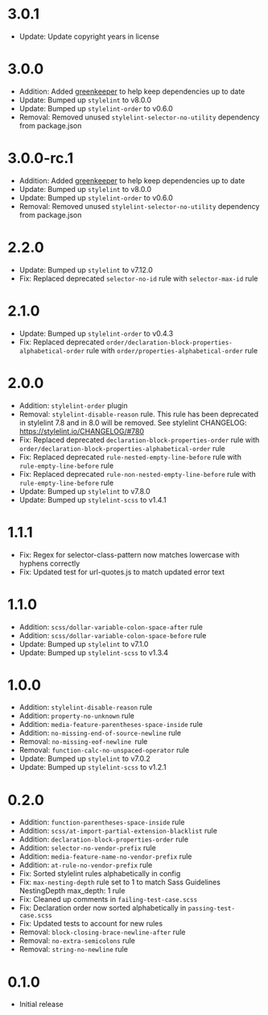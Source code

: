 # 3.0.1
- Update: Update copyright years in license

# 3.0.0
- Addition: Added [greenkeeper](https://greenkeeper.io/) to help keep dependencies up to date
- Update: Bumped up `stylelint` to v8.0.0
- Update: Bumped up `stylelint-order` to v0.6.0
- Removal: Removed unused `stylelint-selector-no-utility` dependency from package.json

# 3.0.0-rc.1
- Addition: Added [greenkeeper](https://greenkeeper.io/) to help keep dependencies up to date
- Update: Bumped up `stylelint` to v8.0.0
- Update: Bumped up `stylelint-order` to v0.6.0
- Removal: Removed unused `stylelint-selector-no-utility` dependency from package.json

# 2.2.0
- Update: Bumped up `stylelint` to v7.12.0
- Fix: Replaced deprecated `selector-no-id` rule with `selector-max-id` rule

# 2.1.0
- Update: Bumped up `stylelint-order` to v0.4.3
- Fix: Replaced deprecated `order/declaration-block-properties-alphabetical-order` rule with `order/properties-alphabetical-order` rule

# 2.0.0
- Addition: `stylelint-order` plugin
- Removal: `stylelint-disable-reason` rule. This rule has been deprecated in stylelint 7.8 and in 8.0 will be removed. See stylelint CHANGELOG: https://stylelint.io/CHANGELOG/#780
- Fix: Replaced deprecated `declaration-block-properties-order` rule with `order/declaration-block-properties-alphabetical-order` rule
- Fix: Replaced deprecated `rule-nested-empty-line-before` rule with `rule-empty-line-before` rule
- Fix: Replaced deprecated `rule-non-nested-empty-line-before` rule with `rule-empty-line-before` rule
- Update: Bumped up `stylelint` to v7.8.0
- Update: Bumped up `stylelint-scss` to v1.4.1

# 1.1.1

- Fix: Regex for selector-class-pattern now matches lowercase with hyphens correctly
- Fix: Updated test for url-quotes.js to match updated error text

# 1.1.0

- Addition: `scss/dollar-variable-colon-space-after` rule
- Addition: `scss/dollar-variable-colon-space-before` rule
- Update: Bumped up `stylelint` to v7.1.0
- Update: Bumped up `stylelint-scss` to v1.3.4

# 1.0.0

- Addition: `stylelint-disable-reason` rule
- Addition: `property-no-unknown` rule
- Addition: `media-feature-parentheses-space-inside` rule
- Addition: `no-missing-end-of-source-newline` rule
- Removal: `no-missing-eof-newline `rule
- Removal: `function-calc-no-unspaced-operator` rule
- Update: Bumped up `stylelint` to v7.0.2
- Update: Bumped up `stylelint-scss` to v1.2.1

# 0.2.0

- Addition: `function-parentheses-space-inside` rule
- Addition: `scss/at-import-partial-extension-blacklist` rule
- Addition: `declaration-block-properties-order` rule
- Addition: `selector-no-vendor-prefix` rule
- Addition: `media-feature-name-no-vendor-prefix` rule
- Addition: `at-rule-no-vendor-prefix` rule
- Fix: Sorted stylelint rules alphabetically in config
- Fix: `max-nesting-depth` rule set to 1 to match Sass Guidelines NestingDepth max_depth: 1 rule
- Fix: Cleaned up comments in `failing-test-case.scss`
- Fix: Declaration order now sorted alphabetically in `passing-test-case.scss`
- Fix: Updated tests to account for new rules
- Removal: `block-closing-brace-newline-after` rule
- Removal: `no-extra-semicolons` rule
- Removal: `string-no-newline` rule

# 0.1.0

- Initial release
